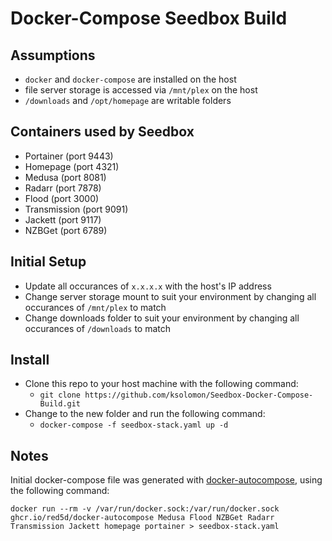 # Docker-Compose Seedbox Build #

## Assumptions ##
  - `docker` and `docker-compose` are installed on the host
  - file server storage is accessed via `/mnt/plex` on the host
  - `/downloads` and `/opt/homepage` are writable folders

## Containers used by Seedbox ##
  - Portainer (port 9443)
  - Homepage (port 4321)
  - Medusa (port 8081)
  - Radarr (port 7878)
  - Flood (port 3000)
  - Transmission (port 9091)
  - Jackett (port 9117)
  - NZBGet (port 6789)

## Initial Setup ##
  - Update all occurances of `x.x.x.x` with the host's IP address
  - Change server storage mount to suit your environment by changing all occurances of `/mnt/plex` to match
  - Change downloads folder to suit your environment by changing all occurances of `/downloads` to match

## Install ##
  - Clone this repo to your host machine with the following command:
    - `git clone https://github.com/ksolomon/Seedbox-Docker-Compose-Build.git`
  - Change to the new folder and run the following command:
    - `docker-compose -f seedbox-stack.yaml up -d`

## Notes ##
Initial docker-compose file was generated with [docker-autocompose](https://github.com/Red5d/docker-autocompose), using the following command:

`docker run --rm -v /var/run/docker.sock:/var/run/docker.sock ghcr.io/red5d/docker-autocompose Medusa Flood NZBGet Radarr Transmission Jackett homepage portainer > seedbox-stack.yaml`
